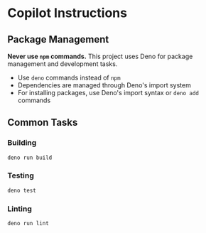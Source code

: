 # Copilot Instructions

## Package Management

**Never use `npm` commands.** This project uses Deno for package management and development tasks.

- Use `deno` commands instead of `npm`
- Dependencies are managed through Deno's import system
- For installing packages, use Deno's import syntax or `deno add` commands

## Common Tasks

### Building
```bash
deno run build
```

### Testing
```bash
deno test
```

### Linting
```bash
deno run lint
```
